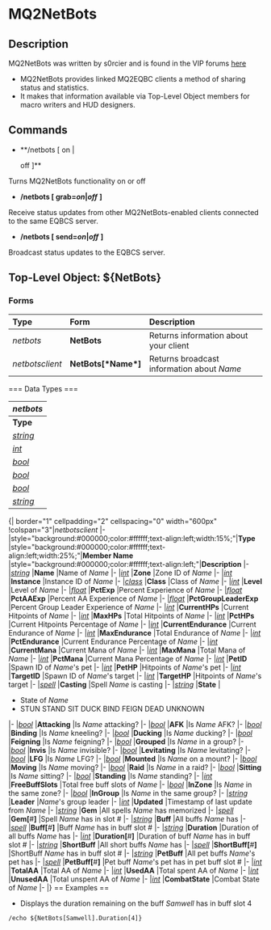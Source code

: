 # MQ2NetBots

## Description

MQ2NetBots was written by s0rcier and is found in the VIP forums [here](https://macroquest2.com/phpBB3/viewtopic.php?t=12186)

* MQ2NetBots provides linked MQ2EQBC clients a method of sharing status and statistics.
* It makes that information available via Top-Level Object members for macro writers and HUD designers.

## Commands

* \*\*/netbots \[ on \|

  off \]\*\*

Turns MQ2NetBots functionality on or off

* **/netbots \[ grab=**_**on**_**\|**_**off**_ **\]**

Receive status updates from other MQ2NetBots-enabled clients connected to the same EQBCS server.

* **/netbots \[ send=**_**on**_**\|**_**off**_ **\]**

Broadcast status updates to the EQBCS server.

## Top-Level Object: ${NetBots}

### Forms

| **Type** | **Form** | **Description** |
| :--- | :--- | :--- |
| _netbots_ | **NetBots** | Returns information about your client |
| _netbotsclient_ | **NetBots\[\***Name**\*\]** | Returns broadcast information about _Name_ |

=== Data Types ===

| _netbots_ |
| :--- |
| **Type** |
| [_string_]() |
| [_int_](../../reference/data-types/datatype-int.md) |
| [_bool_](../../reference/data-types/datatype-bool.md) |
| [_bool_](../../reference/data-types/datatype-bool.md) |
| [_bool_](../../reference/data-types/datatype-bool.md) |
| [_string_]() |

{\| border="1" cellpadding="2" cellspacing="0" width="600px" !colspan="3"\|_netbotsclient_ \|- \|style="background:\#000000;color:\#ffffff;text-align:left;width:15%;"\|**Type** \|style="background:\#000000;color:\#ffffff;text-align:left;width:25%;"\|**Member Name** \|style="background:\#000000;color:\#ffffff;text-align:left;"\|**Description** \|- \|[_string_]() \|**Name** \|Name of _Name_ \|- \|[_int_](../../reference/data-types/datatype-int.md) \|**Zone** \|Zone ID of _Name_ \|- \|[_int_](../../reference/data-types/datatype-int.md) \|**Instance** \|Instance ID of _Name_ \|- \|[_class_](../../reference/data-types/datatype-class.md) \|**Class** \|Class of _Name_ \|- \|[_int_](../../reference/data-types/datatype-int.md) \|**Level** \|Level of _Name_ \|- \|[_float_](../../reference/data-types/datatype-float.md) \|**PctExp** \|Percent Experience of _Name_ \|- \|[_float_](../../reference/data-types/datatype-float.md) \|**PctAAExp** \|Percent AA Experience of _Name_ \|- \|[_float_](../../reference/data-types/datatype-float.md) \|**PctGroupLeaderExp** \|Percent Group Leader Experience of _Name_ \|- \|[_int_](../../reference/data-types/datatype-int.md) \|**CurrentHPs** \|Current Hitpoints of _Name_ \|- \|[_int_](../../reference/data-types/datatype-int.md) \|**MaxHPs** \|Total Hitpoints of _Name_ \|- \|[_int_](../../reference/data-types/datatype-int.md) \|**PctHPs** \|Current Hitpoints Percentage of _Name_ \|- \|[_int_](../../reference/data-types/datatype-int.md) \|**CurrentEndurance** \|Current Endurance of _Name_ \|- \|[_int_](../../reference/data-types/datatype-int.md) \|**MaxEndurance** \|Total Endurance of _Name_ \|- \|[_int_](../../reference/data-types/datatype-int.md) \|**PctEndurance** \|Current Endurance Percentage of _Name_ \|- \|[_int_](../../reference/data-types/datatype-int.md) \|**CurrentMana** \|Current Mana of _Name_ \|- \|[_int_](../../reference/data-types/datatype-int.md) \|**MaxMana** \|Total Mana of _Name_ \|- \|[_int_](../../reference/data-types/datatype-int.md) \|**PctMana** \|Current Mana Percentage of _Name_ \|- \|[_int_](../../reference/data-types/datatype-int.md) \|**PetID** \|Spawn ID of _Name_'s pet \|- \|[_int_](../../reference/data-types/datatype-int.md) \|**PetHP** \|Hitpoints of _Name_'s pet \|- \|[_int_](../../reference/data-types/datatype-int.md) \|**TargetID** \|Spawn ID of _Name_'s target \|- \|[_int_](../../reference/data-types/datatype-int.md) \|**TargetHP** \|Hitpoints of _Name_'s target \|- \|[_spell_](../../reference/data-types/datatype-spell.md) \|**Casting** \|Spell _Name_ is casting \|- \|[_string_]() \|**State** \|

* State of _Name_
* STUN STAND SIT DUCK BIND FEIGN DEAD UNKNOWN

\|- \|[_bool_](../../reference/data-types/datatype-bool.md) \|**Attacking** \|Is _Name_ attacking? \|- \|[_bool_](../../reference/data-types/datatype-bool.md) \|**AFK** \|Is _Name_ AFK? \|- \|[_bool_](../../reference/data-types/datatype-bool.md) \|**Binding** \|Is _Name_ kneeling? \|- \|[_bool_](../../reference/data-types/datatype-bool.md) \|**Ducking** \|Is _Name_ ducking? \|- \|[_bool_](../../reference/data-types/datatype-bool.md) \|**Feigning** \|Is _Name_ feigning? \|- \|[_bool_](../../reference/data-types/datatype-bool.md) \|**Grouped** \|Is _Name_ in a group? \|- \|[_bool_](../../reference/data-types/datatype-bool.md) \|**Invis** \|Is _Name_ invisible? \|- \|[_bool_](../../reference/data-types/datatype-bool.md) \|**Levitating** \|Is _Name_ levitating? \|- \|[_bool_](../../reference/data-types/datatype-bool.md) \|**LFG** \|Is _Name_ LFG? \|- \|[_bool_](../../reference/data-types/datatype-bool.md) \|**Mounted** \|Is _Name_ on a mount? \|- \|[_bool_](../../reference/data-types/datatype-bool.md) \|**Moving** \|Is _Name_ moving? \|- \|[_bool_](../../reference/data-types/datatype-bool.md) \|**Raid** \|Is _Name_ in a raid? \|- \|[_bool_](../../reference/data-types/datatype-bool.md) \|**Sitting** \|Is _Name_ sitting? \|- \|[_bool_](../../reference/data-types/datatype-bool.md) \|**Standing** \|Is _Name_ standing? \|- \|[_int_](../../reference/data-types/datatype-int.md) \|**FreeBuffSlots** \|Total free buff slots of _Name_ \|- \|[_bool_](../../reference/data-types/datatype-bool.md) \|**InZone** \|Is _Name_ in the same zone? \|- \|[_bool_](../../reference/data-types/datatype-bool.md) \|**InGroup** \|Is _Name_ in the same group? \|- \|[_string_]() \|**Leader** \|_Name_'s group leader \|- \|[_int_](../../reference/data-types/datatype-int.md) \|**Updated** \|Timestamp of last update from _Name_ \|- \|[_string_]() \|**Gem** \|All spells _Name_ has memorized \|- \|[_spell_](../../reference/data-types/datatype-spell.md) \|**Gem\[**\#**\]** \|Spell _Name_ has in slot \# \|- \|[_string_]() \|**Buff** \|All buffs _Name_ has \|- \|[_spell_](../../reference/data-types/datatype-spell.md) \|**Buff\[**\#**\]** \|Buff _Name_ has in buff slot \# \|- \|[_string_]() \|**Duration** \|Duration of all buffs _Name_ has \|- \|[_int_](../../reference/data-types/datatype-int.md) \|**Duration\[**\#**\]** \|Duration of buff _Name_ has in buff slot \# \|- \|[_string_]() \|**ShortBuff** \|All short buffs _Name_ has \|- \|[_spell_](../../reference/data-types/datatype-spell.md) \|**ShortBuff\[**\#**\]** \|ShortBuff _Name_ has in buff slot \# \|- \|[_string_]() \|**PetBuff** \|All pet buffs _Name_'s pet has \|- \|[_spell_](../../reference/data-types/datatype-spell.md) \|**PetBuff\[**\#**\]** \|Pet buff _Name_'s pet has in pet buff slot \# \|- \|[_int_](../../reference/data-types/datatype-int.md) \|**TotalAA** \|Total AA of _Name_ \|- \|[_int_](../../reference/data-types/datatype-int.md) \|**UsedAA** \|Total spent AA of _Name_ \|- \|[_int_](../../reference/data-types/datatype-int.md) \|**UnusedAA** \|Total unspent AA of _Name_ \|- \|[_int_](../../reference/data-types/datatype-int.md) \|**CombatState** \|Combat State of _Name_ \|- \|}
== Examples ==

* Displays the duration remaining on the buff _Samwell_ has in buff slot 4

```text
/echo ${NetBots[Samwell].Duration[4]}
```
